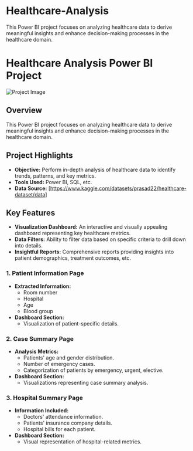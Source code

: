 # Healthcare-Analysis
This Power BI project focuses on analyzing healthcare data to derive meaningful insights and enhance decision-making processes in the healthcare domain.
# Healthcare Analysis Power BI Project

![Project Image](url_to_project_image.png)

## Overview

This Power BI project focuses on analyzing healthcare data to derive meaningful insights and enhance decision-making processes in the healthcare domain.

## Project Highlights

- **Objective:** Perform in-depth analysis of healthcare data to identify trends, patterns, and key metrics.
- **Tools Used:** Power BI, SQL, etc.
- **Data Source:** [https://www.kaggle.com/datasets/prasad22/healthcare-dataset/data]

## Key Features

- **Visualization Dashboard:** An interactive and visually appealing dashboard representing key healthcare metrics.
- **Data Filters:** Ability to filter data based on specific criteria to drill down into details.
- **Insightful Reports:** Comprehensive reports providing insights into patient demographics, treatment outcomes, etc.

### 1. Patient Information Page
- **Extracted Information:**
  - Room number
  - Hospital
  - Age
  - Blood group
- **Dashboard Section:**
  - Visualization of patient-specific details.

### 2. Case Summary Page
- **Analysis Metrics:**
  - Patients' age and gender distribution.
  - Number of emergency cases.
  - Categorization of patients by emergency, urgent, elective.
- **Dashboard Section:**
  - Visualizations representing case summary analysis.

### 3. Hospital Summary Page
- **Information Included:**
  - Doctors' attendance information.
  - Patients' insurance company details.
  - Hospital bills for each patient.
- **Dashboard Section:**
  - Visual representation of hospital-related metrics.


